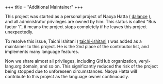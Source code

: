 +++
title = "Additional Maintainer"
+++

This project was started as a personal project of Naoya Hatta ( [dalance](https://github.com/dalance) ), and all administrator privileges are owned by him.
This status is called "Bus factor 1", it means the project stops completely if he leaves this project unexpectedly.

To resolve this issue, Taichi Ishitani ( [taichi-ishitani](https://github.com/taichi-ishitani) ) was added as a maintainer to this project.
He is the 2nd place of the contributor list, and implements many language features.

Now we share almost all privileges, including GitHub organization, veryl-lang.org domain, and so on.
This significantly reduced the risk of the project being stopped due to unforeseen circumstances.
Naoya Hatta will contribute to this project as the language owner continuously.
